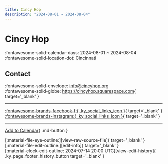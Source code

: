 ```yaml
---
title: Cincy Hop
description: "2024-08-01 ~ 2024-08-04"
---
```


# Cincy Hop 

:fontawesome-solid-calendar-days: 2024-08-01 ~ 2024-08-04  
:fontawesome-solid-location-dot: Cincinnati  

## Contact

:fontawesome-solid-envelope: <info@cincyhop.org>  
:fontawesome-solid-globe: <https://cincyhop.squarespace.com>{ target='_blank' }  

---

 [:fontawesome-brands-facebook-f:{ .ky_social_links_icon }](https://www.facebook.com/cincyhopteam){ target='_blank' } [:fontawesome-brands-instagram:{ .ky_social_links_icon }](https://instagram.com/cincyhop){ target='_blank' }

---

[Add to Calendar](https://swing.news/ics/en/2024/us/cincy-hop-2024.ics){ .md-button }

<div class="ky_page_footer" markdown>
<div class="ky_page_footer_trailing" markdown="span">
[:material-file-eye-outline:][view-raw-source-file]{ target='_blank' }
[:material-file-edit-outline:][edit-info]{ target='_blank' }
</div>
<div class="ky_page_footer_leading" markdown="span">
[:material-clock-edit-outline: 2024-07-14 20:00 UTC][view-edit-history]{ .ky_page_footer_history_button target='_blank' }
</div>
</div>

[view-raw-source-file]: https://github.com/swingdance/events/blob/main/2024/us/cincy-hop-2024.json "View Raw Source File"
[edit-info]: https://github.com/swingdance/events/issues/new?assignees=&labels=update+event&projects=&template=03-update_entity.yml&title=%5B2024%2Fus%5D%20Cincy%20Hop&region=us&year=2024&id=cincy-hop-2024&name=Cincy%20Hop&org_id= "Edit Info"

[view-edit-history]: https://github.com/swingdance/events/commits/main/2024/us/cincy-hop-2024.json "View Edit History"
